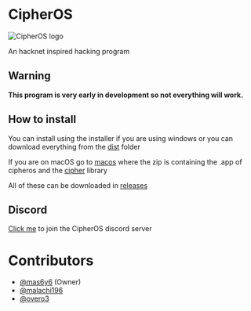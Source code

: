 # CipherOS

<picture>
  <source media="(prefers-color-scheme: dark)" srcset="https://raw.githubusercontent.com/mas6y6/CipherOS/refs/heads/main/logos/banner.png">
  <source media="(prefers-color-scheme: light)" srcset="https://raw.githubusercontent.com/mas6y6/CipherOS/refs/heads/main/logos/banner_black.png">
  <img alt="CipherOS logo" src="https://user-images.githubusercontent.com/25423296/163456779-a8556205-d0a5-45e2-ac17-42d089e3c3f8.png">
</picture>


An hacknet inspired hacking program
## Warning
**This program is very early in development so not everything will work.**

## How to install
You can install using the installer if you are using windows or you can download everything from the [dist](https://github.com/mas6y6/CipherOS/tree/main/dist) folder

If you are on macOS go to [macos](https://github.com/mas6y6/CipherOS/tree/main/macos) where the zip is containing the .app of cipheros and the [cipher](https://github.com/mas6y6/CipherOS/tree/main/cipher) library

All of these can be downloaded in [releases](https://github.com/mas6y6/CipherOS/releases)

## Discord
[Click me](https://discord.gg/hFxyTqGshN) to join the CipherOS discord server

# Contributors
+ [@mas6y6](https://github.com/mas6y6) (Owner)
+ [@malachi196](https://github.com/malachi196)
+ [@overo3](https://github.com/Overo3)
